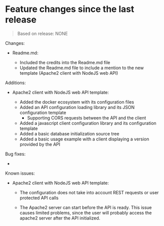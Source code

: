 # Feature changes since the last release
> Based on release: NONE

Changes:

* Readme.md:

    * Included the credits into the Readme.md file
    * Updated the Readme.md file to include a mention to the new template (Apache2 client with NodeJS web API)

Additions:

* Apache2 client with NodeJS web API template:

    * Added the docker ecosystem with its configuration files
    * Added an API configuration loading library and its JSON configuration template
		* Supporting CORS requests between the API and the client
    * Added a javascript client configuration library and its configuration template
    * Added a basic database initialization source tree
    * Added a basic usage example with a client displaying a version provided by the API

Bug fixes:

*

Known issues:

* Apache2 client with NodeJS web API template:

    * The configuration does not take into account REST requests or user protected
      API calls

    * The Apache2 server can start before the API is ready. This issue causes
      limited problems, since the user will probably access the apache2 server
      after the API initialized.

